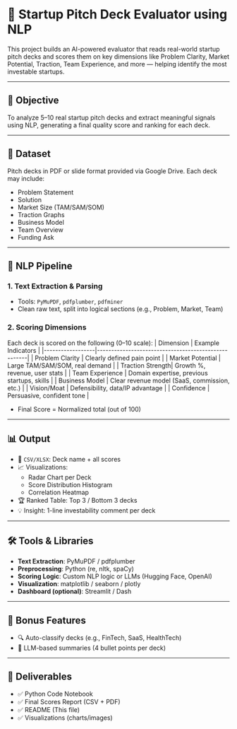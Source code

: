 # 🚀 Startup Pitch Deck Evaluator using NLP

This project builds an AI-powered evaluator that reads real-world startup pitch decks and scores them on key dimensions like Problem Clarity, Market Potential, Traction, Team Experience, and more — helping identify the most investable startups.

---

## 📌 Objective
To analyze 5–10 real startup pitch decks and extract meaningful signals using NLP, generating a final quality score and ranking for each deck.

---

## 📁 Dataset
Pitch decks in PDF or slide format provided via Google Drive. Each deck may include:
- Problem Statement
- Solution
- Market Size (TAM/SAM/SOM)
- Traction Graphs
- Business Model
- Team Overview
- Funding Ask

---

## 🧠 NLP Pipeline

### 1. **Text Extraction & Parsing**
- Tools: `PyMuPDF`, `pdfplumber`, `pdfminer`
- Clean raw text, split into logical sections (e.g., Problem, Market, Team)

### 2. **Scoring Dimensions**
Each deck is scored on the following (0–10 scale):
| Dimension         | Example Indicators                                 |
|------------------|-----------------------------------------------------|
| Problem Clarity  | Clearly defined pain point                         |
| Market Potential | Large TAM/SAM/SOM, real demand                     |
| Traction Strength| Growth %, revenue, user stats                      |
| Team Experience  | Domain expertise, previous startups, skills        |
| Business Model   | Clear revenue model (SaaS, commission, etc.)       |
| Vision/Moat      | Defensibility, data/IP advantage                   |
| Confidence       | Persuasive, confident tone                         |

- Final Score = Normalized total (out of 100)

---

## 📊 Output

- 📄 `CSV/XLSX`: Deck name + all scores
- 📈 Visualizations:
  - Radar Chart per Deck
  - Score Distribution Histogram
  - Correlation Heatmap
- 🏆 Ranked Table: Top 3 / Bottom 3 decks
- 💡 Insight: 1-line investability comment per deck

---

## 🛠️ Tools & Libraries

- **Text Extraction**: PyMuPDF / pdfplumber
- **Preprocessing**: Python (re, nltk, spaCy)
- **Scoring Logic**: Custom NLP logic or LLMs (Hugging Face, OpenAI)
- **Visualization**: matplotlib / seaborn / plotly
- **Dashboard (optional)**: Streamlit / Dash

---

## 🌟 Bonus Features
- 🔍 Auto-classify decks (e.g., FinTech, SaaS, HealthTech)
- 🧾 LLM-based summaries (4 bullet points per deck)

---

## 📂 Deliverables

- ✅ Python Code Notebook
- ✅ Final Scores Report (CSV + PDF)
- ✅ README (This file)
- ✅ Visualizations (charts/images)
